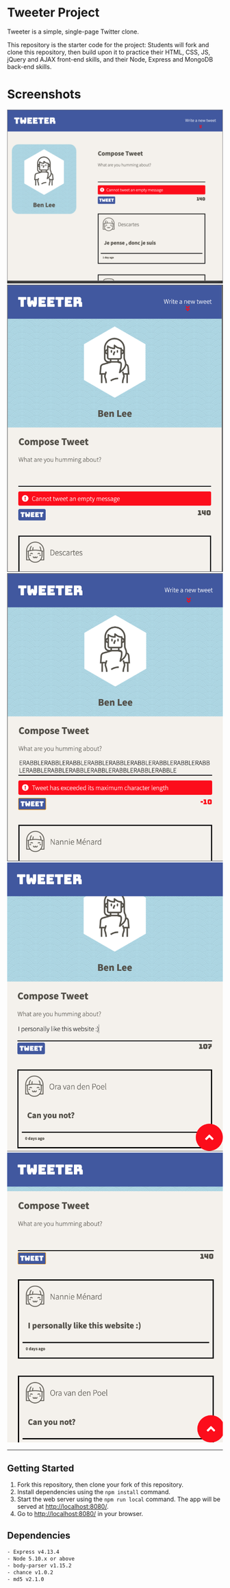 # Tweeter Project

Tweeter is a simple, single-page Twitter clone.

This repository is the starter code for the project: Students will fork and clone this repository, then build upon it to practice their HTML, CSS, JS, jQuery and AJAX front-end skills, and their Node, Express and MongoDB back-end skills.

# Screenshots

!["Desktop frontpage"](https://github.com/BenjaminJSLee/tweeter/blob/master/docs/tweeter-desktop.png)
!["Tablet/Phone frontpage"](https://github.com/BenjaminJSLee/tweeter/blob/master/docs/tweeter-mobile.png)
!["Too many characters error"](https://github.com/BenjaminJSLee/tweeter/blob/master/docs/tweeter-char-error.png)
!["Post a tweet"](https://github.com/BenjaminJSLee/tweeter/blob/master/docs/tweeter-add.png)
!["Tweets display"](https://github.com/BenjaminJSLee/tweeter/blob/master/docs/tweeter-display.png)

---

## Getting Started

1. Fork this repository, then clone your fork of this repository.
2. Install dependencies using the `npm install` command.
3. Start the web server using the `npm run local` command. The app will be served at <http://localhost:8080/>.
4. Go to <http://localhost:8080/> in your browser.

## Dependencies
```
- Express v4.13.4
- Node 5.10.x or above
- body-parser v1.15.2
- chance v1.0.2
- md5 v2.1.0
```
